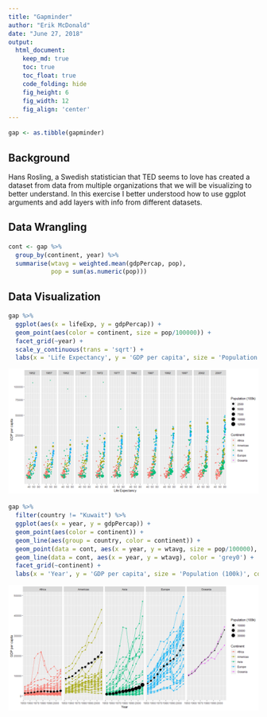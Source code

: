 ```yaml
---
title: "Gapminder"
author: "Erik McDonald"
date: "June 27, 2018"
output:
  html_document:  
    keep_md: true
    toc: true
    toc_float: true
    code_folding: hide
    fig_height: 6
    fig_width: 12
    fig_align: 'center'
---
```







```r
gap <- as.tibble(gapminder)
```

## Background

Hans Rosling, a Swedish statistician that TED seems to love has created a dataset from data from multiple organizations that we will be visualizing to better understand. In this exercise I better understood how to use ggplot arguments and add layers with info from different datasets.


## Data Wrangling


```r
cont <- gap %>%
  group_by(continent, year) %>%
  summarise(wtavg = weighted.mean(gdpPercap, pop),
            pop = sum(as.numeric(pop)))
```

## Data Visualization


```r
gap %>%
  ggplot(aes(x = lifeExp, y = gdpPercap)) +
  geom_point(aes(color = continent, size = pop/100000)) +
  facet_grid(~year) +
  scale_y_continuous(trans = 'sqrt') +
  labs(x = 'Life Expectancy', y = 'GDP per capita', size = 'Population (100k)', color = 'Continent')
```

![](cs2gapminder_files/figure-html/plot_data-1.png)<!-- -->

```r
gap %>%
  filter(country != "Kuwait") %>%
  ggplot(aes(x = year, y = gdpPercap)) +
  geom_point(aes(color = continent)) +
  geom_line(aes(group = country, color = continent)) +
  geom_point(data = cont, aes(x = year, y = wtavg, size = pop/100000), color = 'grey0') +
  geom_line(data = cont, aes(x = year, y = wtavg), color = 'grey0') +
  facet_grid(~continent) +
  labs(x = 'Year', y = 'GDP per capita', size = 'Population (100k)', color = 'Continent')
```

![](cs2gapminder_files/figure-html/plot_data-2.png)<!-- -->

